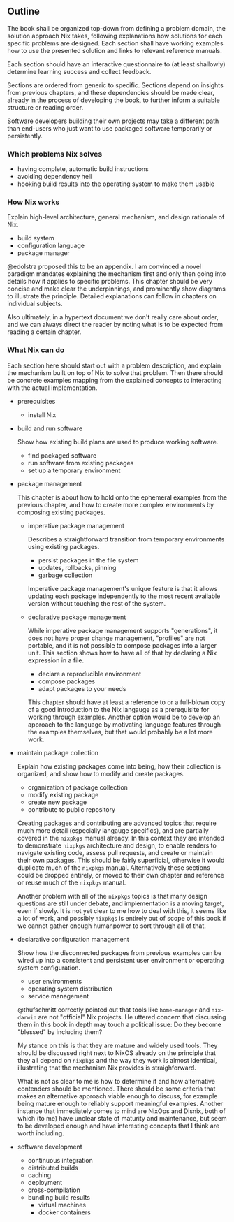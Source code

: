 ## Outline

The book shall be organized top-down from defining a problem domain, the solution approach Nix takes, following explanations how solutions for each specific problems are designed. Each section shall have working examples how to use the presented solution and links to relevant reference manuals.

Each section should have an interactive questionnaire to (at least shallowly) determine learning success and collect feedback.

Sections are ordered from generic to specific. Sections depend on insights from previous chapters, and these dependencies should be made clear, already in the process of developing the book, to further inform a suitable structure or reading order.

Software developers building their own projects may take a different path than end-users who just want to use packaged software temporarily or persistently.

### Which problems Nix solves

- having complete, automatic build instructions
- avoiding dependency hell
- hooking build results into the operating system to make them usable

### How Nix works

Explain high-level architecture, general mechanism, and design rationale of Nix.

- build system
- configuration language
- package manager

@edolstra proposed this to be an appendix. I am convinced a novel paradigm mandates explaining the mechanism first and only then going into details how it applies to specific problems. This chapter should be very concise and make clear the underpinnings, and prominently show diagrams to illustrate the principle. Detailed explanations can follow in chapters on individual subjects.

Also ultimately, in a hypertext document we don't really care about order, and we can always direct the reader by noting what is to be expected from reading a certain chapter.

### What Nix can do

Each section here should start out with a problem description, and explain the mechanism built on top of Nix to solve that problem. Then there should be concrete examples mapping from the explained concepts to interacting with the actual implementation.

- prerequisites
    - install Nix
- build and run software

    Show how existing build plans are used to produce working software.

    - find packaged software
    - run software from existing packages
    - set up a temporary environment
- package management

    This chapter is about how to hold onto the ephemeral examples from the previous chapter, and how to create more complex environments by composing existing packages.

    - imperative package management

        Describes a straightforward transition from temporary environments using existing packages.

        - persist packages in the file system
        - updates, rollbacks, pinning
        - garbage collection

        Imperative package management's unique feature is that it allows updating each package independently to the most recent available version without touching the rest of the system.

    - declarative package management

        While imperative package management supports "generations", it does not have proper change management, "profiles" are not portable, and it is not possible to compose packages into a larger unit.
        This section shows how to have all of that by declaring a Nix expression in a file.

        - declare a reproducible environment
        - compose packages
        - adapt packages to your needs

        This chapter should have at least a reference to or a full-blown copy of a good introduction to the Nix langauge as a prerequisite for working through examples.
        Another option would be to develop an approach to the language by motivating language features through the examples themselves, but that would probably be a lot more work.

- maintain package collection

    Explain how existing packages come into being, how their collection is organized, and show how to modify and create packages.

    - organization of package collection
    - modify existing package
    - create new package
    - contribute to public repository

    Creating packages and contributing are advanced topics that require much more detail (especially langauge specifics), and are partially covered in the `nixpkgs` manual already.
    In this context they are intended to demonstrate `nixpkgs` architecture and design, to enable readers to navigate existing code, assess pull requests, and create or maintain their own packages.
    This should be fairly superficial, otherwise it would duplicate much of the `nixpkgs` manual.
    Alternatively these sections could be dropped entirely, or moved to their own chapter and reference or reuse much of the `nixpkgs` manual.

    Another problem with all of the `nixpkgs` topics is that many design questions are still under debate, and implementation is a moving target, even if slowly.
    It is not yet clear to me how to deal with this, it seems like a lot of work, and possibly `nixpkgs` is entirely out of scope of this book if we cannot gather enough humanpower to sort through all of that.

- declarative configuration management

    Show how the disconnected packages from previous examples can be wired up into a consistent and persistent user environment or operating system configuration.

    - user environments
    - operating system distribution
    - service management

    @thufschmitt correctly pointed out that tools like `home-manager` and `nix-darwin` are not "official" Nix projects. He uttered concern that discussing them in this book in depth may touch a political issue: Do they become "blessed" by including them?

    My stance on this is that they are mature and widely used tools. They should be discussed right next to NixOS already on the principle that they all depend on `nixpkgs` and the way they work is almost identical, illustrating that the mechanism Nix provides is straighforward.

    What is not as clear to me is how to determine if and how alternative contenders should be mentioned. There should be some criteria that makes an alternative approach viable enough to discuss, for example being mature enough to reliably support meaningful examples. Another instance that immediately comes to mind are NixOps and Disnix, both of which (to me) have unclear state of maturity and maintenance, but seem to be developed enough and have interesting concepts that I think are worth including.

- software development
    - continuous integration
    - distributed builds
    - caching
    - deployment
    - cross-compilation
    - bundling build results
        - virtual machines
        - docker containers
